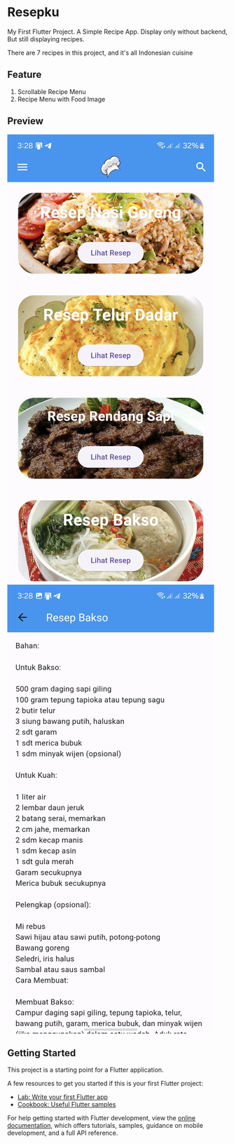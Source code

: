 # Resepku

My First Flutter Project.
A Simple Recipe App.
Display only without backend,
But still displaying recipes.

There are 7 recipes in this project,
and it's all Indonesian cuisine

## Feature
1. Scrollable Recipe Menu
2. Recipe Menu with Food Image

## Preview
![Main Menu](https://github.com/Amee30/Resepku/blob/f28ba1e4474035f89263747eb003b7fb2b8ef58b/assets/preview1.jpg)
![Recipe Example](https://github.com/Amee30/Resepku/blob/f28ba1e4474035f89263747eb003b7fb2b8ef58b/assets/preview2.jpg)


## Getting Started

This project is a starting point for a Flutter application.

A few resources to get you started if this is your first Flutter project:

- [Lab: Write your first Flutter app](https://docs.flutter.dev/get-started/codelab)
- [Cookbook: Useful Flutter samples](https://docs.flutter.dev/cookbook)

For help getting started with Flutter development, view the
[online documentation](https://docs.flutter.dev/), which offers tutorials,
samples, guidance on mobile development, and a full API reference.
